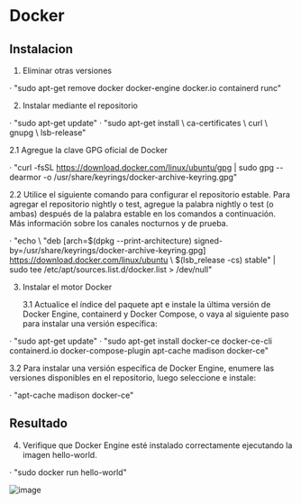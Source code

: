 # Docker

## Instalacion
1. Eliminar otras versiones

· "sudo apt-get remove docker docker-engine docker.io containerd runc"

2. Instalar mediante el repositorio

· "sudo apt-get update"
· "sudo apt-get install \ ca-certificates \ curl \ gnupg \ lsb-release"

  2.1 Agregue la clave GPG oficial de Docker

· "curl -fsSL https://download.docker.com/linux/ubuntu/gpg | sudo gpg --dearmor -o /usr/share/keyrings/docker-archive-keyring.gpg"

  2.2 Utilice el siguiente comando para configurar el repositorio estable. Para agregar el repositorio nightly o test, agregue la palabra nightly o test (o ambas) después de la palabra estable en los comandos a continuación. Más información sobre los canales nocturnos y de prueba.

· "echo \ "deb [arch=$(dpkg --print-architecture) signed-by=/usr/share/keyrings/docker-archive-keyring.gpg] https://download.docker.com/linux/ubuntu \ $(lsb_release -cs) stable" | sudo tee /etc/apt/sources.list.d/docker.list > /dev/null"
 
 3. Instalar el motor Docker
    
    3.1 Actualice el índice del paquete apt e instale la última versión de Docker Engine, containerd y Docker Compose, o vaya al siguiente paso para instalar una versión específica:

· "sudo apt-get update"
· "sudo apt-get install docker-ce docker-ce-cli containerd.io docker-compose-plugin apt-cache madison docker-ce"

3.2 Para instalar una versión específica de Docker Engine, enumere las versiones disponibles en el repositorio, luego seleccione e instale:

· "apt-cache madison docker-ce"

## Resultado

4. Verifique que Docker Engine esté instalado correctamente ejecutando la imagen hello-world.

· "sudo docker run hello-world"

![image](https://user-images.githubusercontent.com/91567318/167696798-540c4b3d-babb-4e7a-b907-b6d4e6003da8.png)
